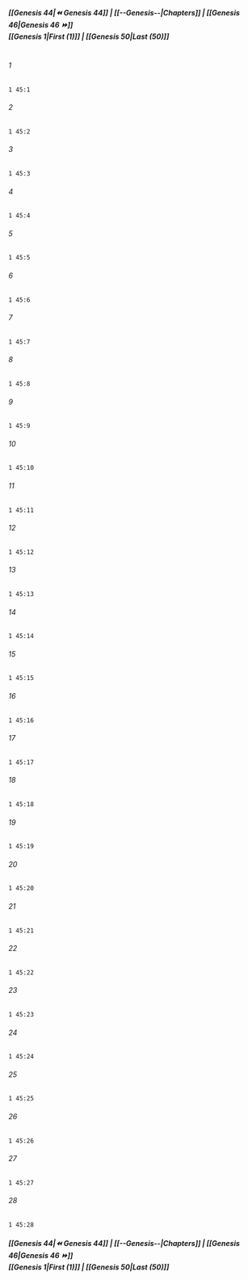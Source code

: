 
##### **[[Genesis 44|⏪ Genesis 44]] | [[--Genesis--|Chapters]] | [[Genesis 46|Genesis 46 ⏩]]**<br>**[[Genesis 1|First (1)]] | [[Genesis 50|Last (50)]]**<br><br>

###### 1
``` verse
1 45:1
```
###### 2
``` verse
1 45:2
```
###### 3
``` verse
1 45:3
```
###### 4
``` verse
1 45:4
```
###### 5
``` verse
1 45:5
```
###### 6
``` verse
1 45:6
```
###### 7
``` verse
1 45:7
```
###### 8
``` verse
1 45:8
```
###### 9
``` verse
1 45:9
```
###### 10
``` verse
1 45:10
```
###### 11
``` verse
1 45:11
```
###### 12
``` verse
1 45:12
```
###### 13
``` verse
1 45:13
```
###### 14
``` verse
1 45:14
```
###### 15
``` verse
1 45:15
```
###### 16
``` verse
1 45:16
```
###### 17
``` verse
1 45:17
```
###### 18
``` verse
1 45:18
```
###### 19
``` verse
1 45:19
```
###### 20
``` verse
1 45:20
```
###### 21
``` verse
1 45:21
```
###### 22
``` verse
1 45:22
```
###### 23
``` verse
1 45:23
```
###### 24
``` verse
1 45:24
```
###### 25
``` verse
1 45:25
```
###### 26
``` verse
1 45:26
```
###### 27
``` verse
1 45:27
```
###### 28
``` verse
1 45:28
```

##### **[[Genesis 44|⏪ Genesis 44]] | [[--Genesis--|Chapters]] | [[Genesis 46|Genesis 46 ⏩]]**<br>**[[Genesis 1|First (1)]] | [[Genesis 50|Last (50)]]**
